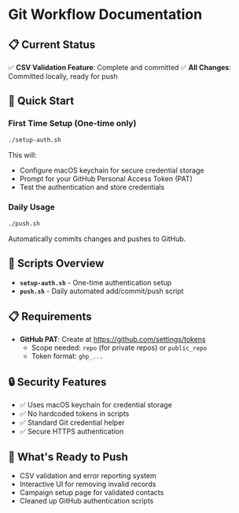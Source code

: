 # Git Workflow Documentation

## 📋 Current Status

✅ **CSV Validation Feature**: Complete and committed
✅ **All Changes**: Committed locally, ready for push

## 🚀 Quick Start

### First Time Setup (One-time only)
```bash
./setup-auth.sh
```
This will:
- Configure macOS keychain for secure credential storage
- Prompt for your GitHub Personal Access Token (PAT)
- Test the authentication and store credentials

### Daily Usage
```bash
./push.sh
```
Automatically commits changes and pushes to GitHub.

## 🔧 Scripts Overview

- **`setup-auth.sh`** - One-time authentication setup
- **`push.sh`** - Daily automated add/commit/push script

## 📋 Requirements

- **GitHub PAT**: Create at https://github.com/settings/tokens
  - Scope needed: `repo` (for private repos) or `public_repo`
  - Token format: `ghp_...`

## 🔒 Security Features

- ✅ Uses macOS keychain for credential storage
- ✅ No hardcoded tokens in scripts
- ✅ Standard Git credential helper
- ✅ Secure HTTPS authentication

## 📝 What's Ready to Push

- CSV validation and error reporting system
- Interactive UI for removing invalid records  
- Campaign setup page for validated contacts
- Cleaned up GitHub authentication scripts